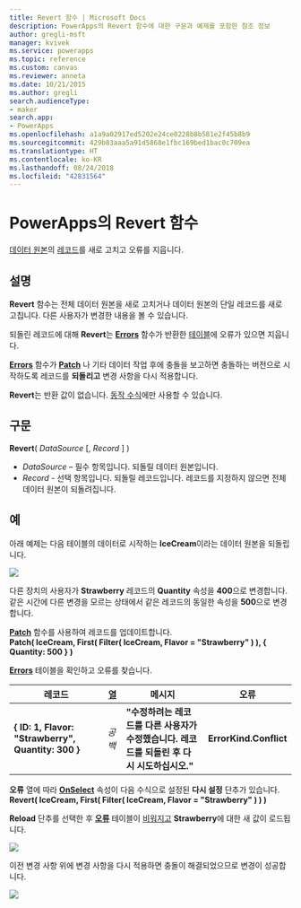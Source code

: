 ```yaml
---
title: Revert 함수 | Microsoft Docs
description: PowerApps의 Revert 함수에 대한 구문과 예제를 포함한 참조 정보
author: gregli-msft
manager: kvivek
ms.service: powerapps
ms.topic: reference
ms.custom: canvas
ms.reviewer: anneta
ms.date: 10/21/2015
ms.author: gregli
search.audienceType:
- maker
search.app:
- PowerApps
ms.openlocfilehash: a1a9a02917ed5202e24ce0228b8b581e2f45b8b9
ms.sourcegitcommit: 429b83aaa5a91d5868e1fbc169bed1bac0c709ea
ms.translationtype: HT
ms.contentlocale: ko-KR
ms.lasthandoff: 08/24/2018
ms.locfileid: "42831564"
---
```

# <a name="revert-function-in-powerapps"></a>PowerApps의 Revert 함수
[데이터 원본](../working-with-data-sources.md)의 [레코드](../working-with-tables.md#records)를 새로 고치고 오류를 지웁니다.

## <a name="description"></a>설명
**Revert** 함수는 전체 데이터 원본을 새로 고치거나 데이터 원본의 단일 레코드를 새로 고칩니다. 다른 사용자가 변경한 내용을 볼 수 있습니다.

되돌린 레코드에 대해 **Revert**는 **[Errors](function-errors.md)** 함수가 반환한 [테이블](../working-with-tables.md)에 오류가 있으면 지웁니다.

**[Errors](function-errors.md)** 함수가 **[Patch](function-patch.md)** 나 기타 데이터 작업 후에 충돌을 보고하면 충돌하는 버전으로 시작하도록 레코드를 **되돌리고** 변경 사항을 다시 적용합니다.

**Revert**는 반환 값이 없습니다. [동작 수식](../working-with-formulas-in-depth.md)에만 사용할 수 있습니다.

## <a name="syntax"></a>구문
**Revert**( *DataSource* [, *Record* ] )

* *DataSource* – 필수 항목입니다. 되돌릴 데이터 원본입니다.
* *Record* - 선택 항목입니다.  되돌릴 레코드입니다.  레코드를 지정하지 않으면 전체 데이터 원본이 되돌려집니다.

## <a name="example"></a>예
아래 예제는 다음 테이블의 데이터로 시작하는 **IceCream**이라는 데이터 원본을 되돌립니다.

![](media/function-revert/icecream.png)

다른 장치의 사용자가 **Strawberry** 레코드의 **Quantity** 속성을 **400**으로 변경합니다.  같은 시간에 다른 변경을 모르는 상태에서 같은 레코드의 동일한 속성을 **500**으로 변경합니다.

**[Patch](function-patch.md)** 함수를 사용하여 레코드를 업데이트합니다.<br>
**Patch( IceCream, First( Filter( IceCream, Flavor = "Strawberry" ) ), { Quantity: 500 } )**

**[Errors](function-errors.md)** 테이블을 확인하고 오류를 찾습니다.

| 레코드 | [열](../working-with-tables.md#columns) | 메시지 | 오류 |
| --- | --- | --- | --- |
| **{ ID: 1, Flavor: "Strawberry", Quantity: 300 }** |*공백* |**"수정하려는 레코드를 다른 사용자가 수정했습니다.  레코드를 되돌린 후 다시 시도하십시오."** |**ErrorKind.Conflict** |

**오류** 열에 따라 **[OnSelect](../controls/properties-core.md)** 속성이 다음 수식으로 설정된 **다시 설정** 단추가 있습니다.<br>
**Revert( IceCream, First( Filter( IceCream, Flavor = "Strawberry" ) ) )**

**Reload** 단추를 선택한 후 **[오류](function-errors.md)** 테이블이 [비워지고](function-isblank-isempty.md) **Strawberry**에 대한 새 값이 로드됩니다.

![](media/function-revert/icecream-after.png)

이전 변경 사항 위에 변경 사항을 다시 적용하면 충돌이 해결되었으므로 변경이 성공합니다.

![](media/function-revert/icecream-success.png)

